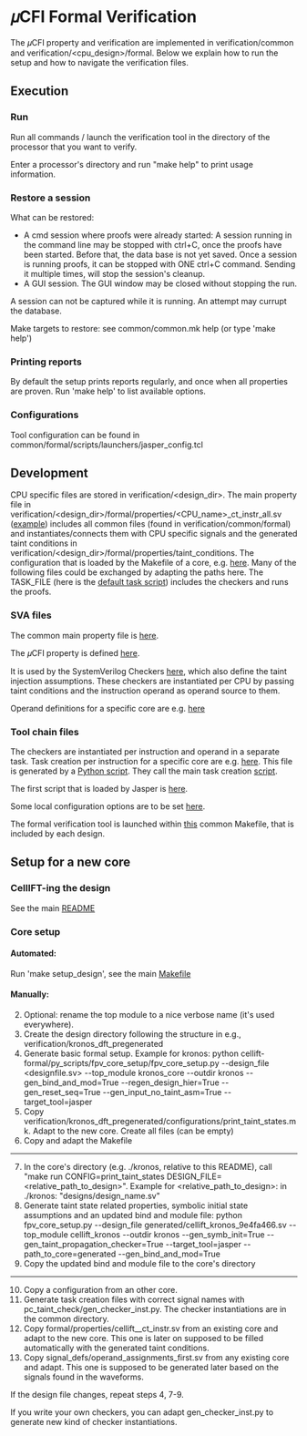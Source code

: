 # 𝜇CFI Formal Verification

The 𝜇CFI property and verification are implemented in verification/common and verification/<cpu_design>/formal.
Below we explain how to run the setup and how to navigate the verification files.

## Execution

### Run

Run all commands / launch the verification tool in the directory of the processor that you want to verify.

Enter a processor's directory and run "make help" to print usage information.

### Restore a session

What can be restored:
- A cmd session where proofs were already started:
A session running in the command line may be stopped with ctrl+C, once the proofs have been started. Before that, the data base is not yet saved.
Once a session is running proofs, it can be stopped with ONE ctrl+C command. Sending it multiple times, will stop the session's cleanup.
- A GUI session.
The GUI window may be closed without stopping the run.

A session can not be captured while it is running. An attempt may currupt the database.

Make targets to restore: see common/common.mk help (or type 'make help')

### Printing reports

By default the setup prints reports regularly, and once when all properties are proven. Run 'make help' to list available options.


### Configurations

Tool configuration can be found in common/formal/scripts/launchers/jasper_config.tcl

## Development

CPU specific files are stored in verification/<design_dir>. The main property file in verification/<design_dir>/formal/properties/<CPU_name>_ct_instr_all.sv ([example](picorv32_ift_pregenerated/formal/properties/picorv32_ct_instr_all.sv)) includes all common files (found in verification/common/formal) and instantiates/connects them with CPU specific signals and the generated taint conditions in verification/<design_dir>/formal/properties/taint_conditions.
The configuration that is loaded by the Makefile of a core, e.g. [here](picorv32_ift_pregenerated/configurations/picorv32_ct_to.mk). Many of the following files could be exchanged by adapting the paths here. The TASK_FILE (here is the [default task script](common/formal/scripts/tasks/ct_instr_all_no_taint_states.tcl)) includes the checkers and runs the proofs.

### SVA files
The common main property file is [here](common/formal/properties/prop_ct_instr.sv).

The 𝜇CFI property is defined [here](common/formal/properties/prop_pc_taint_check.sv).

It is used by the SystemVerilog Checkers [here](common/formal/assumptions/asm_taint_inj_once.sv), which also define the taint injection assumptions. These checkers are instantiated per CPU by passing taint conditions and the instruction operand as operand source to them.

Operand definitions for a specific core are e.g. [here](picorv32_ift_pregenerated/formal/signal_defs/operand_assignments_first.sv)

### Tool chain files
The checkers are instantiated per instruction and operand in a separate task.
Task creation per instruction for a specific core are e.g. [here](picorv32_ift_pregenerated/formal/scripts/tasks/task_creations_pc_taint_checker_to_anytime_no_taint_states.tcl).
This file is generated by a [Python script](../automation/mucfi/gen_checker_inst.py).
They call the main task creation [script](common/formal/scripts/tasks/task_creations.tcl).

The first script that is loaded by Jasper is [here](common/formal/scripts/launchers/verif_cadence.tcl).

Some local configuration options are to be set [here](common/local_config.mk).

The formal verification tool is launched within [this](common/templates/design_config.mk) common Makefile, that is included by each design.


## Setup for a new core

### CellIFT-ing the design

See the main [README](../README.md)

### Core setup

#### Automated:
Run 'make setup_design', see the main [Makefile](../Makefile)

#### Manually:

2. Optional: rename the top module to a nice verbose name (it's used everywhere).
3. Create the design directory following the structure in e.g., verification/kronos_dft_pregenerated
4. Generate basic formal setup. Example for kronos:
  python cellift-formal/py_scripts/fpv_core_setup/fpv_core_setup.py --design_file <designfile.sv> --top_module kronos_core --outdir kronos --gen_bind_and_mod=True --regen_design_hier=True --gen_reset_seq=True --gen_input_no_taint_asm=True --target_tool=jasper
5. Copy verification/kronos_dft_pregenerated/configurations/print_taint_states.mk. Adapt to the new core. Create all files (can be empty)
6. Copy and adapt the Makefile

---
7. In the core's directory (e.g. ./kronos, relative to this README), call "make run CONFIG=print_taint_states DESIGN_FILE=<relative_path_to_design>". Example for <relative_path_to_design>: in ./kronos: "designs/design_name.sv"
8. Generate taint state related properties, symbolic initial state assumptions and an updated bind and module file:
python fpv_core_setup.py --design_file generated/cellift_kronos_9e4fa466.sv --top_module cellift_kronos --outdir kronos --gen_symb_init=True --gen_taint_propagation_checker=True --target_tool=jasper --path_to_core=generated --gen_bind_and_mod=True
9. Copy the updated bind and module file to the core's directory
----

10. Copy a configuration from an other core.
11. Generate task creation files with correct signal names with pc_taint_check/gen_checker_inst.py. The checker instantiations are in the common directory.
12. Copy formal/properties/cellift_<core>_ct_instr.sv from an existing core and adapt to the new core. This one is later on supposed to be filled automatically with the generated taint conditions.
13. Copy signal_defs/operand_assignments_first.sv from any existing core and adapt. This one is supposed to be generated later based on the signals found in the waveforms.

If the design file changes, repeat steps 4, 7-9.

If you write your own checkers, you can adapt gen_checker_inst.py to generate new kind of checker instantiations.